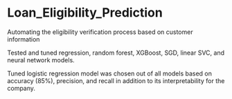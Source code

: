 # Loan_Eligibility_Prediction
Automating the eligibility verification process based on customer information

Tested and tuned regression, random forest, XGBoost,
SGD, linear SVC, and neural network models.

Tuned logistic regression model was chosen out of all
models based on accuracy (85%), precision, and recall in
addition to its interpretability for the company.
